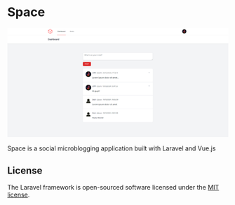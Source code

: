 # Space

<p align="center"><img src="public/screenshots/screenshot.png" width="900" alt="Screenshot"></a></p>

Space is a social microblogging application built with Laravel and Vue.js

## License

The Laravel framework is open-sourced software licensed under the [MIT license](https://opensource.org/licenses/MIT).
